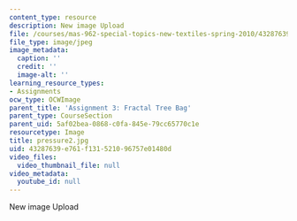 ```yaml
---
content_type: resource
description: New image Upload
file: /courses/mas-962-special-topics-new-textiles-spring-2010/43287639e761f131521096757e01480d_pressure2.jpg
file_type: image/jpeg
image_metadata:
  caption: ''
  credit: ''
  image-alt: ''
learning_resource_types:
- Assignments
ocw_type: OCWImage
parent_title: 'Assignment 3: Fractal Tree Bag'
parent_type: CourseSection
parent_uid: 5af02bea-0868-c0fa-845e-79cc65770c1e
resourcetype: Image
title: pressure2.jpg
uid: 43287639-e761-f131-5210-96757e01480d
video_files:
  video_thumbnail_file: null
video_metadata:
  youtube_id: null
---
```

New image Upload

